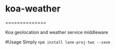 # koa-weather
==============

Koa geo­location and weather service middleware

#Usage
Simply `npm install lane-proj-two --save`
